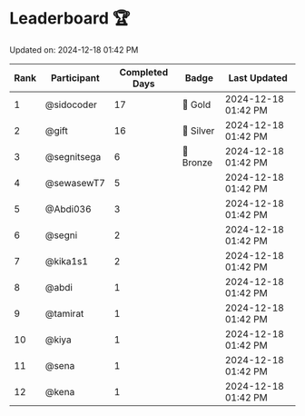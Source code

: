 # Leaderboard 🏆

Updated on: 2024-12-18 01:42 PM

| Rank | Participant       | Completed Days | Badge      | Last Updated         |
|------|-------------------|----------------|------------|----------------------|
| 1    | @sidocoder        | 17             | 🏅 Gold     | 2024-12-18 01:42 PM |
| 2    | @gift             | 16             | 🥈 Silver   | 2024-12-18 01:42 PM |
| 3    | @segnitsega       | 6              | 🥉 Bronze   | 2024-12-18 01:42 PM |
| 4    | @sewasewT7        | 5              |            | 2024-12-18 01:42 PM |
| 5    | @Abdi036          | 3              |            | 2024-12-18 01:42 PM |
| 6    | @segni            | 2              |            | 2024-12-18 01:42 PM |
| 7    | @kika1s1          | 2              |            | 2024-12-18 01:42 PM |
| 8    | @abdi             | 1              |            | 2024-12-18 01:42 PM |
| 9    | @tamirat          | 1              |            | 2024-12-18 01:42 PM |
| 10   | @kiya             | 1              |            | 2024-12-18 01:42 PM |
| 11   | @sena             | 1              |            | 2024-12-18 01:42 PM |
| 12   | @kena             | 1              |            | 2024-12-18 01:42 PM |
